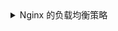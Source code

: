 <details>
<summary>Nginx 的负载均衡策略</summary>
  
• 轮询（默认）

  每个请求按时间Ji［员序逐一分配到不同的后端服务器， 后端服务器分配的请求数基本一致，如果后端服务器“ down 掉”，能自动剔除。

• 加权轮询
  
  根据权重来进行轮询，权重高的服务器分配的请求更多，主要适应于后端服务器性能不均的情况，如新老服务器混用。

• ip_hash
  
  每个请求按访问IP 的hash 结果分配，这样每个访客固定访问一个后端服务器，主要用于解决session 的问题，如购物车类的应用。

• fair
  按后端服务器的响应时间来分配请求，响应时间短的优先分配，能够最大化地平衡各后端服务器的压力，可以适用于后端服务器性能不均衡的情况，也可以防止某台后
  端服务器性能不足的情况下还继续接收同样多的请求从而造成雪崩效应。

• url hash

  按访问URL 的hash 结果来分配请求，每个URL 定向到同一个后端服务器，适用于后端服务器能够将URL 的响应结果缓存的情况。
  
</details>  
